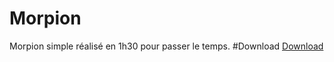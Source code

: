 # Morpion
Morpion simple réalisé en 1h30 pour passer le temps.
#Download
[Download](https://github.com/ollprogram/Morpion/releases/download/Morpion/Morpion.jar)
